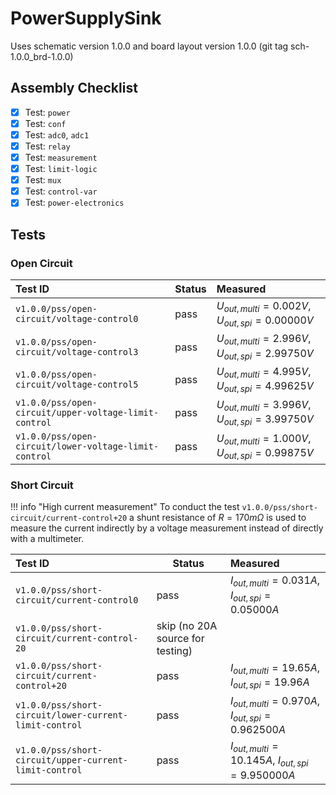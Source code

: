 # PowerSupplySink

Uses schematic version 1.0.0 and board layout version 1.0.0 (git tag sch-1.0.0_brd-1.0.0)

## Assembly Checklist

- [x] Test: `power`
- [x] Test: `conf`
- [x] Test: `adc0`, `adc1`
- [x] Test: `relay`
- [x] Test: `measurement`
- [x] Test: `limit-logic`
- [x] Test: `mux`
- [x] Test: `control-var`
- [x] Test: `power-electronics`

## Tests

### Open Circuit

| Test ID | Status | Measured |
| :------ | ------ | :------- |
| `v1.0.0/pss/open-circuit/voltage-control0`| pass | $U_{out,multi} = 0.002 V$, $U_{out,spi} = 0.00000 V$ |
| `v1.0.0/pss/open-circuit/voltage-control3`| pass | $U_{out,multi} = 2.996 V$, $U_{out,spi} = 2.99750 V$ |
| `v1.0.0/pss/open-circuit/voltage-control5`| pass | $U_{out,multi} = 4.995 V$, $U_{out,spi} = 4.99625 V$ |
| `v1.0.0/pss/open-circuit/upper-voltage-limit-control` | pass | $U_{out,multi} = 3.996 V$, $U_{out,spi} = 3.99750 V$ |
| `v1.0.0/pss/open-circuit/lower-voltage-limit-control` | pass | $U_{out,multi} = 1.000 V$, $U_{out,spi} = 0.99875 V$ |

### Short Circuit

!!! info "High current measurement"
    To conduct the test `v1.0.0/pss/short-circuit/current-control+20` a shunt
    resistance of $R=170 m \Omega$ is used to measure the current indirectly by a
    voltage measurement instead of directly with a multimeter.

| Test ID | Status | Measured |
| :------ | ------ | :------- |
| `v1.0.0/pss/short-circuit/current-control0`| pass | $I_{out,multi} = 0.031 A$, $I_{out,spi} = 0.05000 A$ |
| `v1.0.0/pss/short-circuit/current-control-20`| skip (no 20A source for testing) | |
| `v1.0.0/pss/short-circuit/current-control+20`| pass | $I_{out,multi} = 19.65 A$, $I_{out,spi} = 19.96 A$ |
| `v1.0.0/pss/short-circuit/lower-current-limit-control` | pass | $I_{out,multi} = 0.970 A$, $I_{out,spi} = 0.962500 A$ |
| `v1.0.0/pss/short-circuit/upper-current-limit-control` | pass | $I_{out,multi} = 10.145 A$, $I_{out,spi} = 9.950000 A$ |
